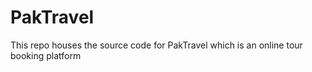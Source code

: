 # PakTravel
This repo houses the source code for PakTravel which is an online tour booking platform
